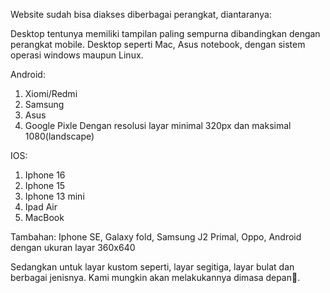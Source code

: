 Website sudah bisa diakses diberbagai perangkat, diantaranya:

Desktop tentunya memiliki tampilan paling sempurna dibandingkan dengan perangkat mobile. Desktop seperti Mac, Asus notebook, dengan sistem operasi windows maupun Linux.

Android:
1. Xiomi/Redmi
2. Samsung
3. Asus
4. Google Pixle
Dengan resolusi layar minimal 320px dan maksimal 1080(landscape)

IOS:
1. Iphone 16
2. Iphone 15
3. Iphone 13 mini
4. Ipad Air
5. MacBook

Tambahan:
Iphone SE,
Galaxy fold,
Samsung J2 Primal,
Oppo,
Android dengan ukuran layar 360x640

Sedangkan untuk layar kustom seperti, layar segitiga, layar bulat dan berbagai jenisnya. Kami mungkin akan melakukannya dimasa depan🤔.
